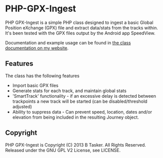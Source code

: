 PHP-GPX-Ingest
==============

PHP GPX-Ingest is a simple PHP class designed to ingest a basic Global Position eXchange (GPX) file and extract data/stats from the tracks within. It's been tested with the GPX files output by the Android app SpeedView.

Documentation and example usage can be found in [the class documentation on my website](http://www.bentasker.co.uk/documentation/development-programming/222-php-gpx-ingest).




Features
----------

The class has the following features

 - Import basic GPX files
 - Generate stats for each track, and maintain global stats
 - 'SmartTrack' functionality - if an excessive delay is detected between trackpoints a new track will be started (can be disabled/threshold adjusted)
 - Ability to suppress data - Can prevent speed, location, dates and/or elevation from being included in the resulting Journey object.









Copyright
----------

PHP GPX-Ingest is Copyright (C) 2013 B Tasker. All Rights Reserved.
Released under the GNU GPL V2 License, see LICENSE.
